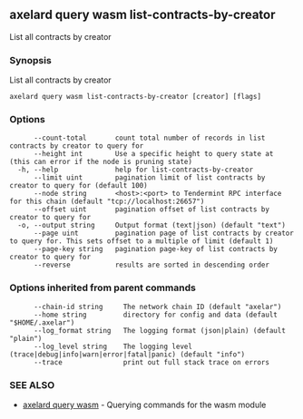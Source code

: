 ## axelard query wasm list-contracts-by-creator

List all contracts by creator

### Synopsis

List all contracts by creator

```
axelard query wasm list-contracts-by-creator [creator] [flags]
```

### Options

```
      --count-total       count total number of records in list contracts by creator to query for
      --height int        Use a specific height to query state at (this can error if the node is pruning state)
  -h, --help              help for list-contracts-by-creator
      --limit uint        pagination limit of list contracts by creator to query for (default 100)
      --node string       <host>:<port> to Tendermint RPC interface for this chain (default "tcp://localhost:26657")
      --offset uint       pagination offset of list contracts by creator to query for
  -o, --output string     Output format (text|json) (default "text")
      --page uint         pagination page of list contracts by creator to query for. This sets offset to a multiple of limit (default 1)
      --page-key string   pagination page-key of list contracts by creator to query for
      --reverse           results are sorted in descending order
```

### Options inherited from parent commands

```
      --chain-id string     The network chain ID (default "axelar")
      --home string         directory for config and data (default "$HOME/.axelar")
      --log_format string   The logging format (json|plain) (default "plain")
      --log_level string    The logging level (trace|debug|info|warn|error|fatal|panic) (default "info")
      --trace               print out full stack trace on errors
```

### SEE ALSO

- [axelard query wasm](axelard_query_wasm.md)	 - Querying commands for the wasm module
